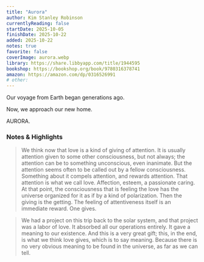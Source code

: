 ```yaml
---
title: "Aurora"
author: Kim Stanley Robinson
currentlyReading: false
startDate: 2025-10-05
finishDate: 2025-10-22
added: 2025-10-22
notes: true
favorite: false
coverImage: aurora.webp
library: https://share.libbyapp.com/title/1944595
bookshop: https://bookshop.org/book/9780316378741
amazon: https://amazon.com/dp/0316526991
# other: 
---
```


Our voyage from Earth began generations ago.  

Now, we approach our new home.  

AURORA.  

### Notes & Highlights
> We think now that love is a kind of giving of attention. It is usually attention given to some other consciousness, but not always; the attention can be to something unconscious, even inanimate. But the attention seems often to be called out by a fellow consciousness. Something about it compels attention, and rewards attention. That attention is what we call love. Affection, esteem, a passionate caring. At that point, the consciousness that is feeling the love has the universe organized for it as if by a kind of polarization. Then the giving is the getting. The feeling of attentiveness itself is an immediate reward. One gives.  

> We had a project on this trip back to the solar system, and that project was a labor of love. It absorbed all our operations entirely. It gave a meaning to our existence. And this is a very great gift; this, in the end, is what we think love gives, which is to say meaning. Because there is no very obvious meaning to be found in the universe, as far as we can tell.  